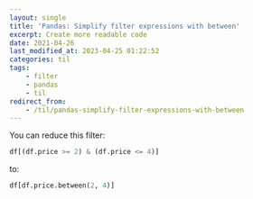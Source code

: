 ```yaml
---
layout: single
title: 'Pandas: Simplify filter expressions with between'
excerpt: Create more readable code
date: 2021-04-26
last_modified_at: 2023-04-25 01:22:52
categories: til
tags:
    - filter
    - pandas
    - til
redirect_from:
    - /til/pandas-simplify-filter-expressions-with-between
---
```


You can reduce this filter:

```python
df[(df.price >= 2) & (df.price <= 4)]
```

to:

```python
df[df.price.between(2, 4)]
```
